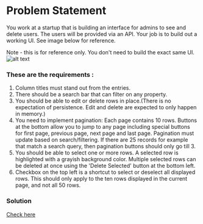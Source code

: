 # Problem Statement
You work at a startup that is building an interface for admins to see and delete users. The users will be provided via an API. Your job is to build out a working UI. See image below for reference.

Note - this is for reference only. You don't need to build the exact same UI.
![alt text](https://www.geektrust.com/assets/images/adminUIProbableUsersTable.png)

### These are the requirements :

1. Column titles must stand out from the entries.
2. There should be a search bar that can filter on any property.
3. You should be able to edit or delete rows in place.(There is no expectation of persistence. Edit and delete are expected to only happen in memory.)
4. You need to implement pagination: Each page contains 10 rows. Buttons at the bottom allow you to jump to any page including special buttons for first page, previous page, next page and last page. Pagination must update based on search/filtering. If there are 25 records for example that match a search query, then pagination buttons should only go till 3.
5. You should be able to select one or more rows. A selected row is highlighted with a grayish background color. Multiple selected rows can be deleted at once using the 'Delete Selected' button at the bottom left.
6. Checkbox on the top left is a shortcut to select or deselect all displayed rows. This should only apply to the ten rows displayed in the current page, and not all 50 rows.

### Solution
[Check here](https://anirudh-adminui.netlify.app/)